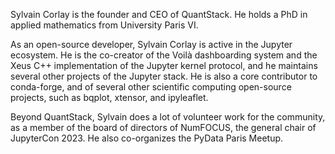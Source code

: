 Sylvain Corlay is the founder and CEO of QuantStack. He holds a PhD in applied mathematics from University Paris VI.

As an open-source developer, Sylvain Corlay is active in the Jupyter ecosystem. He is the co-creator of the Voilà dashboarding system and the Xeus C++ implementation of the Jupyter kernel protocol, and he maintains several other projects of the Jupyter stack. He is also a core contributor to conda-forge, and of several other scientific computing open-source projects, such as bqplot, xtensor, and ipyleaflet.

Beyond QuantStack, Sylvain does a lot of volunteer work for the community, as a member of the board of directors of NumFOCUS, the general chair of JupyterCon 2023. He also co-organizes the PyData Paris Meetup.
